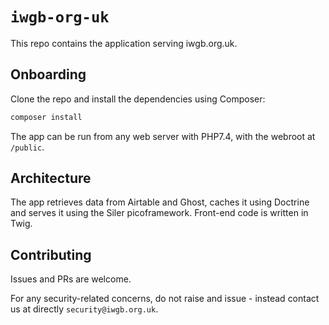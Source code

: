 # `iwgb-org-uk`
This repo contains the application serving iwgb.org.uk.

## Onboarding
Clone the repo and install the dependencies using Composer:
```bash
composer install
```

The app can be run from any web server with PHP7.4, with the webroot at `/public`.

## Architecture
The app retrieves data from Airtable and Ghost, caches it using Doctrine and serves it using the Siler picoframework. Front-end code is written in Twig.

## Contributing
Issues and PRs are welcome.

For any security-related concerns, do not raise and issue - instead contact us at directly `security@iwgb.org.uk`.